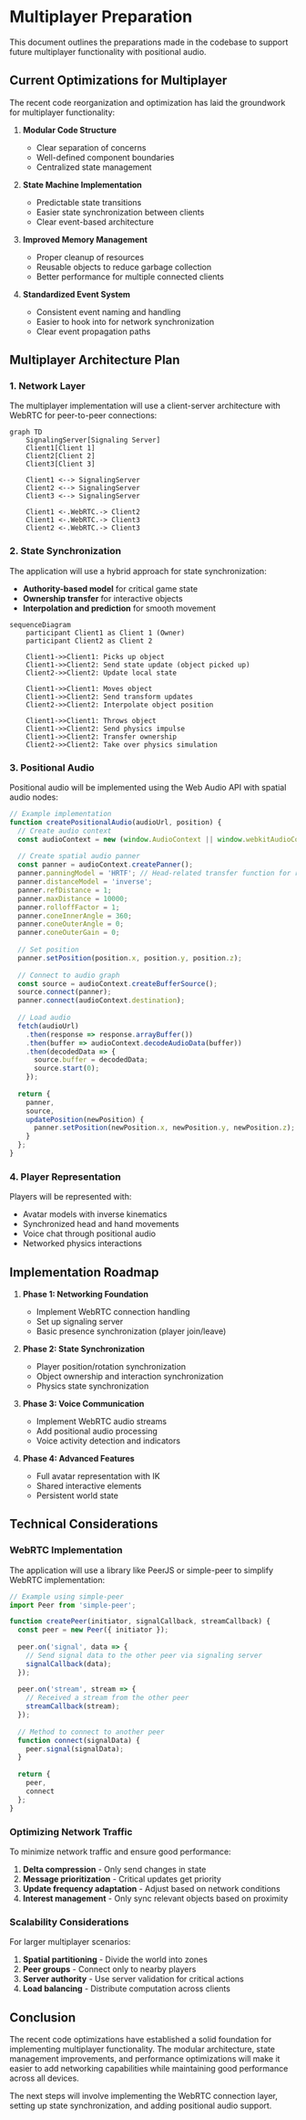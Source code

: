 # Multiplayer Preparation

This document outlines the preparations made in the codebase to support future multiplayer functionality with positional audio.

## Current Optimizations for Multiplayer

The recent code reorganization and optimization has laid the groundwork for multiplayer functionality:

1. **Modular Code Structure**
   - Clear separation of concerns
   - Well-defined component boundaries
   - Centralized state management

2. **State Machine Implementation**
   - Predictable state transitions
   - Easier state synchronization between clients
   - Clear event-based architecture

3. **Improved Memory Management**
   - Proper cleanup of resources
   - Reusable objects to reduce garbage collection
   - Better performance for multiple connected clients

4. **Standardized Event System**
   - Consistent event naming and handling
   - Easier to hook into for network synchronization
   - Clear event propagation paths

## Multiplayer Architecture Plan

### 1. Network Layer

The multiplayer implementation will use a client-server architecture with WebRTC for peer-to-peer connections:

```mermaid
graph TD
    SignalingServer[Signaling Server]
    Client1[Client 1]
    Client2[Client 2]
    Client3[Client 3]
    
    Client1 <--> SignalingServer
    Client2 <--> SignalingServer
    Client3 <--> SignalingServer
    
    Client1 <-.WebRTC.-> Client2
    Client1 <-.WebRTC.-> Client3
    Client2 <-.WebRTC.-> Client3
```

### 2. State Synchronization

The application will use a hybrid approach for state synchronization:

- **Authority-based model** for critical game state
- **Ownership transfer** for interactive objects
- **Interpolation and prediction** for smooth movement

```mermaid
sequenceDiagram
    participant Client1 as Client 1 (Owner)
    participant Client2 as Client 2
    
    Client1->>Client1: Picks up object
    Client1->>Client2: Send state update (object picked up)
    Client2->>Client2: Update local state
    
    Client1->>Client1: Moves object
    Client1->>Client2: Send transform updates
    Client2->>Client2: Interpolate object position
    
    Client1->>Client1: Throws object
    Client1->>Client2: Send physics impulse
    Client1->>Client2: Transfer ownership
    Client2->>Client2: Take over physics simulation
```

### 3. Positional Audio

Positional audio will be implemented using the Web Audio API with spatial audio nodes:

```javascript
// Example implementation
function createPositionalAudio(audioUrl, position) {
  // Create audio context
  const audioContext = new (window.AudioContext || window.webkitAudioContext)();
  
  // Create spatial audio panner
  const panner = audioContext.createPanner();
  panner.panningModel = 'HRTF'; // Head-related transfer function for realistic 3D audio
  panner.distanceModel = 'inverse';
  panner.refDistance = 1;
  panner.maxDistance = 10000;
  panner.rolloffFactor = 1;
  panner.coneInnerAngle = 360;
  panner.coneOuterAngle = 0;
  panner.coneOuterGain = 0;
  
  // Set position
  panner.setPosition(position.x, position.y, position.z);
  
  // Connect to audio graph
  const source = audioContext.createBufferSource();
  source.connect(panner);
  panner.connect(audioContext.destination);
  
  // Load audio
  fetch(audioUrl)
    .then(response => response.arrayBuffer())
    .then(buffer => audioContext.decodeAudioData(buffer))
    .then(decodedData => {
      source.buffer = decodedData;
      source.start(0);
    });
    
  return {
    panner,
    source,
    updatePosition(newPosition) {
      panner.setPosition(newPosition.x, newPosition.y, newPosition.z);
    }
  };
}
```

### 4. Player Representation

Players will be represented with:

- Avatar models with inverse kinematics
- Synchronized head and hand movements
- Voice chat through positional audio
- Networked physics interactions

## Implementation Roadmap

1. **Phase 1: Networking Foundation**
   - Implement WebRTC connection handling
   - Set up signaling server
   - Basic presence synchronization (player join/leave)

2. **Phase 2: State Synchronization**
   - Player position/rotation synchronization
   - Object ownership and interaction synchronization
   - Physics state synchronization

3. **Phase 3: Voice Communication**
   - Implement WebRTC audio streams
   - Add positional audio processing
   - Voice activity detection and indicators

4. **Phase 4: Advanced Features**
   - Full avatar representation with IK
   - Shared interactive elements
   - Persistent world state

## Technical Considerations

### WebRTC Implementation

The application will use a library like PeerJS or simple-peer to simplify WebRTC implementation:

```javascript
// Example using simple-peer
import Peer from 'simple-peer';

function createPeer(initiator, signalCallback, streamCallback) {
  const peer = new Peer({ initiator });
  
  peer.on('signal', data => {
    // Send signal data to the other peer via signaling server
    signalCallback(data);
  });
  
  peer.on('stream', stream => {
    // Received a stream from the other peer
    streamCallback(stream);
  });
  
  // Method to connect to another peer
  function connect(signalData) {
    peer.signal(signalData);
  }
  
  return {
    peer,
    connect
  };
}
```

### Optimizing Network Traffic

To minimize network traffic and ensure good performance:

1. **Delta compression** - Only send changes in state
2. **Message prioritization** - Critical updates get priority
3. **Update frequency adaptation** - Adjust based on network conditions
4. **Interest management** - Only sync relevant objects based on proximity

### Scalability Considerations

For larger multiplayer scenarios:

1. **Spatial partitioning** - Divide the world into zones
2. **Peer groups** - Connect only to nearby players
3. **Server authority** - Use server validation for critical actions
4. **Load balancing** - Distribute computation across clients

## Conclusion

The recent code optimizations have established a solid foundation for implementing multiplayer functionality. The modular architecture, state management improvements, and performance optimizations will make it easier to add networking capabilities while maintaining good performance across all devices.

The next steps will involve implementing the WebRTC connection layer, setting up state synchronization, and adding positional audio support.
